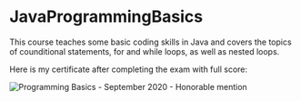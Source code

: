 # JavaProgrammingBasics
This course teaches some basic coding skills in Java and covers the topics of counditional statements, for and while loops, as well as nested loops.

Here is my certificate after completing the exam with full score:

![Programming Basics - September 2020 - Honorable mention](https://user-images.githubusercontent.com/14092013/224815225-21e54e00-633b-40e8-9c10-ebd6eea35d53.jpeg)
